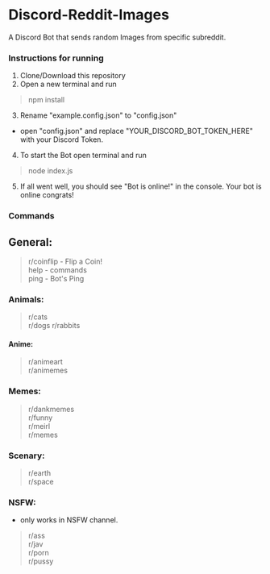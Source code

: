 # Discord-Reddit-Images
A Discord Bot that sends random Images from specific subreddit.

### Instructions for running

1. Clone/Download this repository
2. Open a new terminal and run 
>npm install
3. Rename "example.config.json" to "config.json" 
 - open "config.json" and replace "YOUR_DISCORD_BOT_TOKEN_HERE" with your Discord Token.
4. To start the Bot open terminal and run
>node index.js  
5. If all went well, you should see "Bot is online!" in the console. Your bot is online congrats!

### Commands  

## General:
>r/coinflip - Flip a Coin!  
>help - commands  
>ping - Bot's Ping   

### Animals:
>r/cats  
>r/dogs
>r/rabbits  

#### Anime:
>r/animeart  
>r/animemes  

### Memes:
>r/dankmemes  
>r/funny  
>r/meirl  
>r/memes  

### Scenary:
>r/earth  
>r/space  

### NSFW:
- only works in NSFW channel.  
>r/ass  
>r/jav  
>r/porn  
>r/pussy  